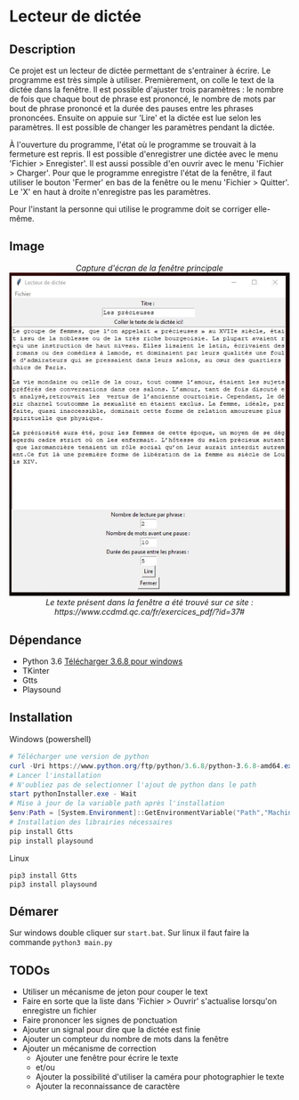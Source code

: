 # Lecteur de dictée

## Description

Ce projet est un lecteur de dictée permettant de s'entrainer à écrire. Le programme est très simple à utiliser. Premièrement, on colle le text de la dictée dans la fenêtre. Il est possible d'ajuster trois paramètres : le nombre de fois que chaque bout de phrase est prononcé, le nombre de mots par bout de phrase prononcé et la durée des pauses entre les phrases prononcées. Ensuite on appuie sur 'Lire' et la dictée est lue selon les paramètres. Il est possible de changer les paramètres pendant la dictée. 

À l'ouverture du programme, l'état où le programme se trouvait à la fermeture est repris. Il est possible d'enregistrer une dictée avec le menu 'Fichier > Enregister'. Il est aussi possible d'en ouvrir avec le menu 'Fichier > Charger'. Pour que le programme enregistre l'état de la fenêtre, il faut utiliser le bouton 'Fermer' en bas de la fenêtre ou le menu 'Fichier > Quitter'. Le 'X' en haut à droite n'enregistre pas les paramètres.

Pour l'instant la personne qui utilise le programme doit se corriger elle-même.

## Image
<p align=center>
   <i>Capture d'écran de la fenêtre principale</i><br/>
   <img src="img/demo_readme.JPG" alt="Apperçu de la fenêtre principale" /><br/>
   <i>Le texte présent dans la fenêtre a été trouvé sur ce site : https://www.ccdmd.qc.ca/fr/exercices_pdf/?id=37#</i>
</p>

## Dépendance

* Python 3.6 <a href="https://www.python.org/ftp/python/3.6.8/python-3.6.8-amd64.exe">Télécharger 3.6.8 pour windows</a>
* TKinter 
* Gtts 
* Playsound

## Installation

Windows (powershell)
```powershell
# Télécharger une version de python
curl -Uri https://www.python.org/ftp/python/3.6.8/python-3.6.8-amd64.exe -OutFile "pythonInstaller.exe"
# Lancer l'installation
# N'oubliez pas de selectionner l'ajout de python dans le path
start pythonInstaller.exe - Wait
# Mise à jour de la variable path après l'installation
$env:Path = [System.Environment]::GetEnvironmentVariable("Path","Machine") + ";" + [System.Environment]::GetEnvironmentVariable("Path","User")
# Installation des librairies nécessaires
pip install Gtts
pip install playsound 
```

Linux 
```
pip3 install Gtts
pip3 install playsound 
```

## Démarer

Sur windows double cliquer sur `start.bat`. Sur linux il faut faire la commande `python3 main.py`

## TODOs

* Utiliser un mécanisme de jeton pour couper le text 
* Faire en sorte que la liste dans 'Fichier > Ouvrir' s'actualise lorsqu'on enregistre un fichier
* Faire prononcer les signes de ponctuation
* Ajouter un signal pour dire que la dictée est finie
* Ajouter un compteur du nombre de mots dans la fenêtre
* Ajouter un mécanisme de correction 
    * Ajouter une fenêtre pour écrire le texte 
    * et/ou 
    * Ajouter la possibilité d'utiliser la caméra pour photographier le texte 
    * Ajouter la reconnaissance de caractère 
